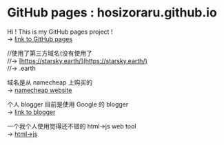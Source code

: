 # GitHub pages : hosizoraru.github.io  

Hi ! This is my GitHub pages project !  
-> [link to GitHub pages](https://hosizoraru.github.io/)
  
//使用了第三方域名(没有使用了  
//-> [https://starsky.earth/](https://starsky.earth/)  
//-> .earth
  
域名是从 namecheap 上购买的  
-> [namecheap website](https://www.namecheap.com/)
  
个人 blogger 目前是使用 Google 的 blogger  
-> [link to blogger](https://hosizorarustar.blogspot.com/)

一个我个人使用觉得还不错的 html->js web tool  
-> [html->js](https://www.sojson.com/jsAndhtml.html)
